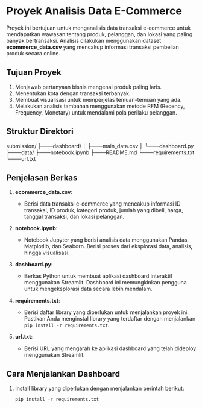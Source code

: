 # Proyek Analisis Data E-Commerce

Proyek ini bertujuan untuk menganalisis data transaksi e-commerce untuk mendapatkan wawasan tentang produk, pelanggan, dan lokasi yang paling banyak bertransaksi. Analisis dilakukan menggunakan dataset **ecommerce_data.csv** yang mencakup informasi transaksi pembelian produk secara online.

## Tujuan Proyek
1. Menjawab pertanyaan bisnis mengenai produk paling laris.
2. Menentukan kota dengan transaksi terbanyak.
3. Membuat visualisasi untuk memperjelas temuan-temuan yang ada.
4. Melakukan analisis tambahan menggunakan metode RFM (Recency, Frequency, Monetary) untuk mendalami pola perilaku pelanggan.

## Struktur Direktori
submission/ ├───dashboard/ │ ├───main_data.csv │ └───dashboard.py ├───data/ ├───notebook.ipynb ├───README.md └───requirements.txt └───url.txt

## Penjelasan Berkas

1. **ecommerce_data.csv**:
   - Berisi data transaksi e-commerce yang mencakup informasi ID transaksi, ID produk, kategori produk, jumlah yang dibeli, harga, tanggal transaksi, dan lokasi pelanggan.

2. **notebook.ipynb**:
   - Notebook Jupyter yang berisi analisis data menggunakan Pandas, Matplotlib, dan Seaborn. Berisi proses dari eksplorasi data, analisis, hingga visualisasi.

3. **dashboard.py**:
   - Berkas Python untuk membuat aplikasi dashboard interaktif menggunakan Streamlit. Dashboard ini memungkinkan pengguna untuk mengeksplorasi data secara lebih mendalam.

4. **requirements.txt**:
   - Berisi daftar library yang diperlukan untuk menjalankan proyek ini. Pastikan Anda menginstal library yang terdaftar dengan menjalankan `pip install -r requirements.txt`.

5. **url.txt**:
   - Berisi URL yang mengarah ke aplikasi dashboard yang telah dideploy menggunakan Streamlit.

## Cara Menjalankan Dashboard
1. Install library yang diperlukan dengan menjalankan perintah berikut:
   ```bash
   pip install -r requirements.txt